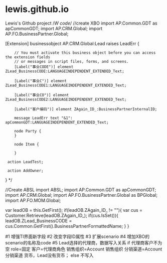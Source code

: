 # lewis.github.io
Lewis's Github project
/*W code*/
//create XBO 
import AP.Common.GDT  as apCommonGDT;
import AP.CRM.Global;
import AP.FO.BusinessPartner.Global;

[Extension] businessobject AP.CRM.Global:Lead raises LeadErr {
 
        // You must activate this business object before you can access the extension fields
        // or messages in script files, forms, and screens.
		[Label("事业CODE")] element ZLead_BusinessCODE:LANGUAGEINDEPENDENT_EXTENDED_Text;

		[Label("事业C")] element ZLead_BusinessCODE1:LANGUAGEINDEPENDENT_EXTENDED_Text;

		[Label("事业CO")] element ZLead_BusinessCODE2:LANGUAGEINDEPENDENT_EXTENDED_Text;

		[Label("客户编码")] element ZAgain_ID_:BusinessPartnerInternalID;

		message LeadErr text "&1": apCommonGDT:LANGUAGEINDEPENDENT_EXTENDED_Text;
    
   		node Party {
   	    } 
    
   		node Item {

   	    } 
     
	 action LeadTest;

	 action AddOwner;
  
}
*/

//Create ABSL
import ABSL;
import AP.Common.GDT as apCommonGDT;
import AP.CRM.Global;
import AP.FO.BusinessPartner.Global as BPGlobal;
import AP.FO.MOM.Global;

var leadOB = this.GetFirst();
if(leadOB.ZAgain_ID_ != ""){
	var cus = Customer.Retrieve(leadOB.ZAgain_ID_);
	if(cus.IsSet()){
		leadOB.ZLead_BusinessCODE = cus.Common.GetFirst().BusinessPartnerFormattedName;
	}
}

#1 增强TI界面新字段
#2 改变字段ID属性
#3 扩展scenario
#4 增加XBO的scenario的名称及code
#5 Lead选择的代理商，数据写入关系
    if 代理商客户不为空
    role=固定
    客户=代理商角色
    销售组织=Account 销售组织
    分销渠道=Account 分销渠道
    货币，Lead没有货币；
    else 不写入

